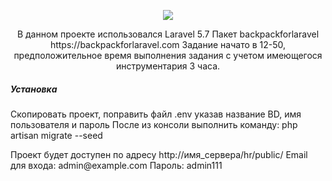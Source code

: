 <p align="center"><img src="https://laravel.com/assets/img/components/logo-laravel.svg"></p>

<p align="center">
В данном проекте использовался Laravel 5.7
Пакет backpackforlaravel https://backpackforlaravel.com
Задание начато в 12-50, предположительное время выполнения задания с учетом имеющегося инструментария 3 часа.
</p>
<p align="center">
<h5>Установка</h5>
Скопировать проект, поправить файл .env указав название BD, имя пользователя и пароль
После из консоли выполнить команду:
php artisan migrate --seed
</p>
<p>
Проект будет доступен по адресу http://имя_сервера/hr/public/
Email для входа: admin@example.com
Пароль: admin111
</p>